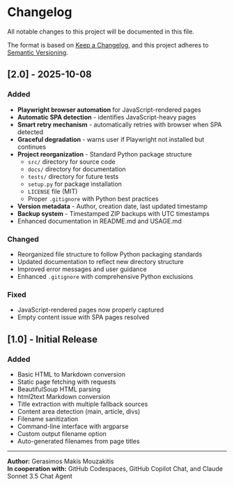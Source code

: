 # Changelog

All notable changes to this project will be documented in this file.

The format is based on [Keep a Changelog](https://keepachangelog.com/en/1.0.0/),
and this project adheres to [Semantic Versioning](https://semver.org/spec/v2.0.0.html).

## [2.0] - 2025-10-08

### Added
- **Playwright browser automation** for JavaScript-rendered pages
- **Automatic SPA detection** - identifies JavaScript-heavy pages
- **Smart retry mechanism** - automatically retries with browser when SPA detected
- **Graceful degradation** - warns user if Playwright not installed but continues
- **Project reorganization** - Standard Python package structure
  - `src/` directory for source code
  - `docs/` directory for documentation
  - `tests/` directory for future tests
  - `setup.py` for package installation
  - `LICENSE` file (MIT)
  - Proper `.gitignore` with Python best practices
- **Version metadata** - Author, creation date, last updated timestamp
- **Backup system** - Timestamped ZIP backups with UTC timestamps
- Enhanced documentation in README.md and USAGE.md

### Changed
- Reorganized file structure to follow Python packaging standards
- Updated documentation to reflect new directory structure
- Improved error messages and user guidance
- Enhanced `.gitignore` with comprehensive Python exclusions

### Fixed
- JavaScript-rendered pages now properly captured
- Empty content issue with SPA pages resolved

## [1.0] - Initial Release

### Added
- Basic HTML to Markdown conversion
- Static page fetching with requests
- BeautifulSoup HTML parsing
- html2text Markdown conversion
- Title extraction with multiple fallback sources
- Content area detection (main, article, divs)
- Filename sanitization
- Command-line interface with argparse
- Custom output filename option
- Auto-generated filenames from page titles

---

**Author:** Gerasimos Makis Mouzakitis  
**In cooperation with:** GitHub Codespaces, GitHub Copilot Chat, and Claude Sonnet 3.5 Chat Agent

